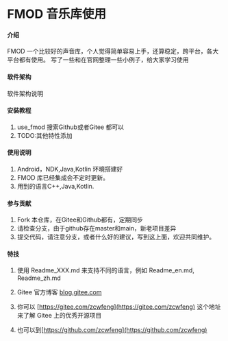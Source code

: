 # FMOD 音乐库使用

#### 介绍
FMOD 一个比较好的声音库，个人觉得简单容易上手，还算稳定，跨平台，各大平台都有使用。
写了一些和在官网整理一些小例子，给大家学习使用

#### 软件架构
软件架构说明


#### 安装教程

1.  use_fmod 搜索Github或者Gitee 都可以
2.  TODO:其他特性添加

#### 使用说明

1.  Android，NDK,Java,Kotlin 环境搭建好
2.  FMOD 库已经集成会不定时更新。
3.  用到的语言C++,Java,Kotlin.

#### 参与贡献

1.  Fork 本仓库，在Gitee和Github都有，定期同步
2.  请检查分支，由于github存在master和main，新老项目差异
3.  提交代码，请注意分支，或者什么好的建议，写到这上面，欢迎共同维护。


#### 特技

1. 使用 Readme\_XXX.md 来支持不同的语言，例如 Readme\_en.md, Readme\_zh.md

2. Gitee 官方博客 [blog.gitee.com](https://blog.gitee.com)

3. 你可以 [https://gitee.com/zcwfeng](https://gitee.com/zcwfeng) 这个地址来了解 Gitee 上的优秀开源项目

4. 也可以到[https://github.com/zcwfeng](https://github.com/zcwfeng) 

   
